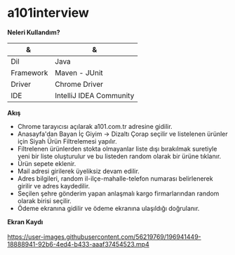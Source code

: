 # a101interview

<b>Neleri Kullandım?</b>

| & | & |
| --- | --- |
| Dil | Java |
| Framework | Maven - JUnit |
| Driver | Chrome Driver |
| IDE | IntelliJ IDEA Community |

<b>Akış</b>

- Chrome tarayıcısı açılarak a101.com.tr adresine gidilir.
- Anasayfa'dan Bayan İç Giyim -> Dizaltı Çorap seçilir ve listelenen ürünler için Siyah Ürün Filtrelemesi yapılır.
- Filtrelenen ürünlerden stokta olmayanlar liste dışı bırakılmak suretiyle yeni bir liste oluşturulur ve bu listeden random olarak bir ürüne tıklanır.
- Ürün sepete eklenir.
- Mail adresi girilerek üyeliksiz devam edilir.
- Adres bilgileri, random il-ilçe-mahalle-telefon numarası belirlenerek girilir ve adres kaydedilir.
- Seçilen şehre gönderim yapan anlaşmalı kargo firmarlarından random olarak birisi seçilir.
- Ödeme ekranına gidilir ve ödeme ekranına ulaşıldığı doğrulanır.

<b>Ekran Kaydı</b>
<br><br>
https://user-images.githubusercontent.com/56219769/196941449-18888941-92b6-4ed4-b433-aaaf37454523.mp4

